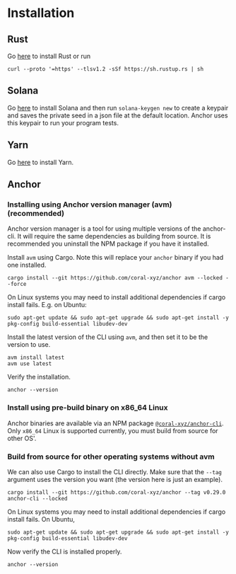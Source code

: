 # Installation

## Rust

Go [here](https://www.rust-lang.org/tools/install) to install Rust or run 
```
curl --proto '=https' --tlsv1.2 -sSf https://sh.rustup.rs | sh
```

## Solana

Go [here](https://docs.solana.com/cli/install-solana-cli-tools) to install Solana and then run `solana-keygen new` to create a keypair and saves the private seed in a json file at the default location. Anchor uses this keypair to run your program tests.

## Yarn

Go [here](https://yarnpkg.com/getting-started/install) to install Yarn.

## Anchor

### Installing using Anchor version manager (avm) (recommended)

Anchor version manager is a tool for using multiple versions of the anchor-cli. It will require the same dependencies as building from source. It is recommended you uninstall the NPM package if you have it installed.

Install `avm` using Cargo. Note this will replace your `anchor` binary if you had one installed.

```
cargo install --git https://github.com/coral-xyz/anchor avm --locked --force
```

On Linux systems you may need to install additional dependencies if cargo install fails. E.g. on Ubuntu:

```
sudo apt-get update && sudo apt-get upgrade && sudo apt-get install -y pkg-config build-essential libudev-dev
```

Install the latest version of the CLI using `avm`, and then set it to be the version to use.

```
avm install latest
avm use latest
```

Verify the installation.

```
anchor --version
```

### Install using pre-build binary on x86_64 Linux

Anchor binaries are available via an NPM package [`@coral-xyz/anchor-cli`](https://www.npmjs.com/package/@coral-xyz/anchor-cli). Only `x86_64` Linux is supported currently, you must build from source for other OS'.

### Build from source for other operating systems without avm

We can also use Cargo to install the CLI directly. Make sure that the `--tag` argument uses the version you want (the version here is just an example).

```
cargo install --git https://github.com/coral-xyz/anchor --tag v0.29.0 anchor-cli --locked
```

On Linux systems you may need to install additional dependencies if cargo install fails. On Ubuntu,

```
sudo apt-get update && sudo apt-get upgrade && sudo apt-get install -y pkg-config build-essential libudev-dev
```

Now verify the CLI is installed properly.

```
anchor --version
```
